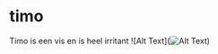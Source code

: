 # timo
Timo is een vis en is heel irritant
![Alt Text](![Alt Text](https://media.giphy.com/media/vFKqnCdLPNOKc/giphy.gif))
